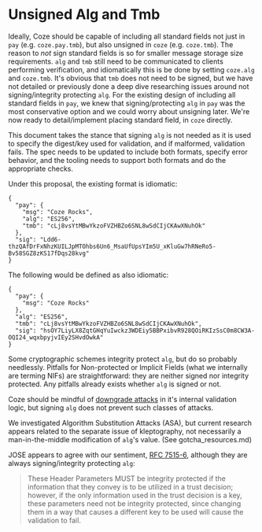 # Unsigned Alg and Tmb
Ideally, Coze should be capable of including all standard fields not just in
`pay` (e.g. `coze.pay.tmb`), but also unsigned in `coze` (e.g. `coze.tmb`).  The
reason to _not_ sign standard fields is so for smaller message storage size
requirements.  `alg` and `tmb` still need to be communicated to clients
performing verification, and idiomatically this is be done by setting `coze.alg`
and `coze.tmb`.  It's obvious that `tmb` does not need to be signed, but we have
not detailed or previously done a deep dive researching issues around not
signing/integrity protecting `alg`.  For the existing design of including all
standard fields in `pay`, we knew that signing/protecting `alg` in `pay` was the
most conservative option and we could worry about unsigning later.  We're now
 ready to detail/implement placing standard field, in `coze` directly.

This document takes the stance that signing `alg` is not needed as it is used to
specify the digest/key used for validation, and if malformed, validation fails.
The spec needs to be updated to include both formats, specify error behavior,
and the tooling needs to support both formats and do the appropriate checks. 

Under this proposal, the existing format is idiomatic:

```
{
  "pay": {
    "msg": "Coze Rocks",
    "alg": "ES256",
    "tmb": "cLj8vsYtMBwYkzoFVZHBZo6SNL8wSdCIjCKAwXNuhOk"
  },
  "sig": "Ldd6-thzQAfDrFxNhzKUILJpMTOhbs6Un6_MsaUfUpsYIm5U_xKluGw7hRNeRo5-Bv58SGZ8zKS17fDqs28kvg"
}
```

The following would be defined as also idiomatic:

```
{
  "pay": {
    "msg": "Coze Rocks"
  },
  "alg": "ES256",
  "tmb": "cLj8vsYtMBwYkzoFVZHBZo6SNL8wSdCIjCKAwXNuhOk",
  "sig": "hsOY7LiyLX8ZqtGHqYuIwckz3WDEiy5BBPxibvR928QOiRKIzSsC0m8CW3A-OQI24_wqxbpyjvIEy2SHvdOwkA"
}
```

Some cryptographic schemes integrity protect `alg`, but do so probably
needlessly. Pitfalls for Non-protected or Implicit Fields (what we internally
are terming NIFs) are straightforward: they are neither signed nor integrity
protected.  Any pitfalls already exists whether `alg` is signed or not.  

Coze should be mindful of [downgrade
attacks](https://en.wikipedia.org/wiki/Downgrade_attack) in it's internal
validation logic, but signing `alg` does not prevent such classes of attacks.  

We investigated Algorithm Substitution Attacks (ASA), but current research
appears related to the separate issue of kleptography, not necessarily a
man-in-the-middle modification of `alg`'s value. (See gotcha_resources.md)

JOSE appears to agree with our sentiment, [RFC
7515-6](https://datatracker.ietf.org/doc/html/rfc7515), although they are always
signing/integrity protecting `alg`:

>These Header Parameters MUST be integrity protected if the information that
they convey is to be utilized in a trust decision; however, if the only
information used in the trust decision is a key, these parameters need not be
integrity protected, since changing them in a way that causes a different key to
be used will cause the validation to fail.